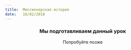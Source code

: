 ```yaml
---
title:  Миссионерская история
date:   16/02/2018
---
```


### <center>Мы подготавливаем данный урок</center>
<center>Попробуйте позже</center>